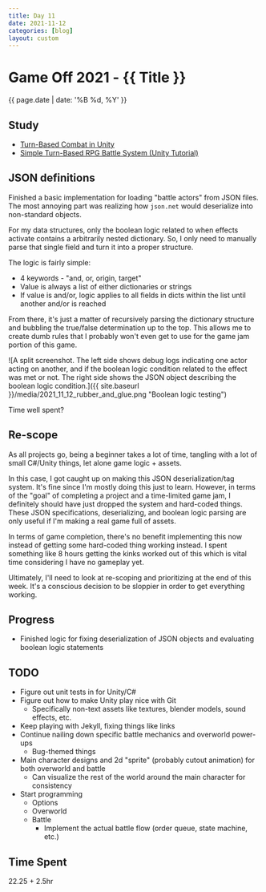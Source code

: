 ```yaml
---
title: Day 11
date: 2021-11-12
categories: [blog]
layout: custom
---
```

# Game Off 2021 - {{ Title }}
{{ page.date | date: '%B %d, %Y' }}

## Study
- [Turn-Based Combat in Unity](https://www.youtube.com/watch?v=_1pz_ohupPs)
- [Simple Turn-Based RPG Battle System (Unity Tutorial)](https://www.youtube.com/watch?v=0QU0yV0CYT4)

## JSON definitions

Finished a basic implementation for loading "battle actors" from JSON files.
The most annoying part was realizing how `json.net` would deserialize into non-standard objects.

For my data structures, only the boolean logic related to when effects activate contains a arbitrarily nested dictionary.
So, I only need to manually parse that single field and turn it into a proper structure.

The logic is fairly simple:
- 4 keywords - "and, or, origin, target"
- Value is always a list of either dictionaries or strings
- If value is and/or, logic applies to all fields in dicts within the list until another and/or is reached

From there, it's just a matter of recursively parsing the dictionary structure and bubbling the true/false determination up to the top.
This allows me to create dumb rules that I probably won't even get to use for the game jam portion of this game.

![A split screenshot. The left side shows debug logs indicating one actor acting on another, and if the boolean logic condition related to the effect was met or not. The right side shows the JSON object describing the boolean logic condition.]({{ site.baseurl }}/media/2021_11_12_rubber_and_glue.png "Boolean logic testing")

Time well spent?

## Re-scope

As all projects go, being a beginner takes a lot of time, tangling with a lot of small C#/Unity things, let alone game logic + assets.

In this case, I got caught up on making this JSON deserialization/tag system. It's fine since I'm mostly doing this just to learn.
However, in terms of the "goal" of completing a project and a time-limited game jam, I definitely should have just dropped the system and hard-coded things.
These JSON specifications, deserializing, and boolean logic parsing are only useful if I'm making a real game full of assets.

In terms of game completion, there's no benefit implementing this now instead of getting some hard-coded thing working instead.
I spent something like 8 hours getting the kinks worked out of this which is vital time considering I have no gameplay yet.

Ultimately, I'll need to look at re-scoping and prioritizing at the end of this week. It's a conscious decision to be sloppier in order to get everything working.

## Progress

- Finished logic for fixing deserialization of JSON objects and evaluating boolean logic statements

## TODO

- Figure out unit tests in for Unity/C#
- Figure out how to make Unity play nice with Git
  - Specifically non-text assets like textures, blender models, sound effects, etc.
- Keep playing with Jekyll, fixing things like links
- Continue nailing down specific battle mechanics and overworld power-ups
  - Bug-themed things
- Main character designs and 2d "sprite" (probably cutout animation) for both overworld and battle
  - Can visualize the rest of the world around the main character for consistency
- Start programming
  - Options
  - Overworld
  - Battle
    - Implement the actual battle flow (order queue, state machine, etc.)

## Time Spent

22.25 + 2.5hr